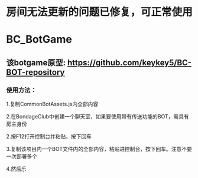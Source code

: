 # 房间无法更新的问题已修复，可正常使用
# BC_BotGame
## 该botgame原型: https://github.com/keykey5/BC-BOT-repository
### 使用方法：

1.复制CommonBotAssets.js内全部内容

2.在BondageClub中创建一个聊天室，如果要使用带有传送功能的BOT，需具有房主身份

2.按F12打开控制台并粘贴，按下回车

3.复制该项目内一个BOT文件内的全部内容，粘贴进控制台，按下回车。注意不要一次部署多个

4.然后乐
